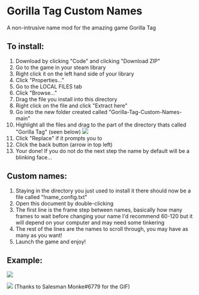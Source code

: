 # Gorilla Tag Custom Names
A non-intrusive name mod for the amazing game Gorilla Tag

## To install:
1) Download by clicking "Code" and clicking "Download ZIP"
2) Go to the game in your steam library
3) Right click it on the left hand side of your library
4) Click "Properties..."
5) Go to the LOCAL FILES tab
6) Click "Browse..."
7) Drag the file you install into this directory
8) Right click on the file and click "Extract here"
9) Go into the new folder created called "Gorilla-Tag-Custom-Names-main"
10) Highlight all the files and drag to the part of the directory thats called "Gorilla Tag" (seen below)
![](https://cdn.discordapp.com/attachments/660972652566937611/814184868677943317/unknown.png)
11) Click "Replace" if it prompts you to
12) Click the back button (arrow in top left)
13) Your done! If you do not do the next step the name by default will be a blinking face...

## Custom names:
1) Staying in the directory you just used to install it there should now be a file called "!name_config.txt"
2) Open this document by double-clicking
3) The first line is the frame step between names, basically how many frames to wait before changing your name I'd recommend 60-120 but it will depend on your computer and may need some tinkering
4) The rest of the lines are the names to scroll through, you may have as many as you want!
5) Launch the game and enjoy!

## Example:
![](https://cdn.discordapp.com/attachments/660972652566937611/814183466908385309/unknown.png)

![](https://media4.giphy.com/media/BF24FNzGg8RFIBCmwy/giphy.gif)
(Thanks to Salesman Monke#6779 for the GIF)
